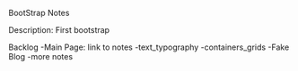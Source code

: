 BootStrap Notes

Description: First bootstrap


Backlog
-Main Page: link to notes
-text_typography
-containers_grids
-Fake Blog
-more notes
